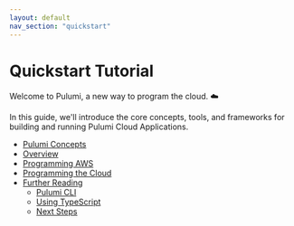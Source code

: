 ```yaml
---
layout: default 
nav_section: "quickstart"
---
```


# Quickstart Tutorial

Welcome to Pulumi, a new way to program the cloud. ☁️

In this guide, we'll introduce the core concepts, tools, and frameworks for building and running Pulumi Cloud
Applications.

* [Pulumi Concepts](./concepts.html)
* [Overview](./overview.html)
* [Programming AWS](./aws.html)
* [Programming the Cloud](./cloud.html)
* [Further Reading](./reading.html)
    - [Pulumi CLI](./reading.html#pulumi-cli)
    - [Using TypeScript](./reading.html#using-typescript)
    - [Next Steps](./reading.html#next-steps)

